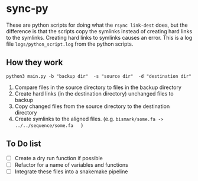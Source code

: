 # sync-py

These are python scripts for doing what the ```rsync link-dest``` does, but the difference is that the scripts copy the symlinks instead of creating hard links to the symlinks. Creating hard links to symlinks causes an error. This is a log file ```logs/python_script.log``` from the python scripts.

## How they work

```python3 main.py -b "backup dir"  -s "source dir"  -d "destination dir"```

1. Compare files in the source directory to files in the backup directory  
2. Create hard links (in the destination directory) unchanged files to backup     
3. Copy changed files from the source directory to the destination directory
4. Create symlinks to the aligned files. (e.g. ```bismark/some.fa -> ../../sequence/some.fa   ```)

## To Do list

* [ ] Create a dry run function if possible
* [ ] Refactor for a name of variables and functions
* [ ] Integrate these files into a snakemake pipeline 
